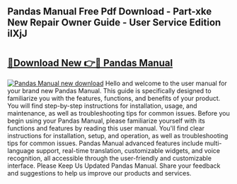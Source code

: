 ## Pandas Manual Free Pdf Download - Part-xke New Repair Owner Guide - User Service Edition ilXjJ

# <h2><a href="http://cf21785.oget.top/?id=Pandas+Manual">🔗Download New 👉🔴 Pandas Manual</a></h2>

[![Pandas Manual new download](https://i.imgur.com/5g1atiW.png)](http://cf21785.oget.top/?id=Pandas+Manual)
Hello and welcome to the user manual for your brand new Pandas Manual. This guide is specifically designed to familiarize you with the features, functions, and benefits of your product. You will find step-by-step instructions for installation, usage, and maintenance, as well as troubleshooting tips for common issues. Before you begin using your Pandas Manual, please familiarize yourself with its functions and features by reading this user manual. You'll find clear instructions for installation, setup, and operation, as well as troubleshooting tips for common issues. Pandas Manual advanced features include multi-language support, real-time translation, customizable widgets, and voice recognition, all accessible through the user-friendly and customizable interface. Please Keep Us Updated Pandas Manual. Share your feedback and suggestions to help us improve our products and services.
